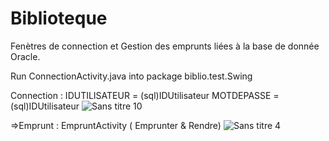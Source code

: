 # Biblioteque

Fenètres de connection et Gestion des emprunts liées à la base de donnée Oracle.

Run ConnectionActivity.java into package biblio.test.Swing

Connection : IDUTILISATEUR = (sql)IDUtilisateur
             MOTDEPASSE = (sql)IDUtilisateur
![Sans titre 10](https://user-images.githubusercontent.com/59225688/76854548-933a5480-684f-11ea-99d7-2d15bc3a0916.jpg)


=>Emprunt : EmpruntActivity ( Emprunter & Rendre)
![Sans titre 4](https://user-images.githubusercontent.com/59225688/77229009-812c1f00-6b8b-11ea-9c12-37cbdd9d7548.jpg)


